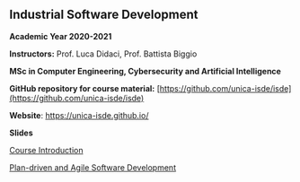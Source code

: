 ## Industrial Software Development
**Academic Year 2020-2021**

**Instructors:** Prof. Luca Didaci, Prof. Battista Biggio

**MSc in Computer Engineering, Cybersecurity and Artificial Intelligence**

**GitHub repository for course material:** [https://github.com/unica-isde/isde](https://github.com/unica-isde/isde)

**Website**: https://unica-isde.github.io/

**Slides**

[Course Introduction](https://github.com/unica-isde/isde/blob/master/slides/01-Introduction.pdf)

[Plan-driven and Agile Software Development](https://github.com/unica-isde/isde/blob/master/slides/02-Agile.pdf)
